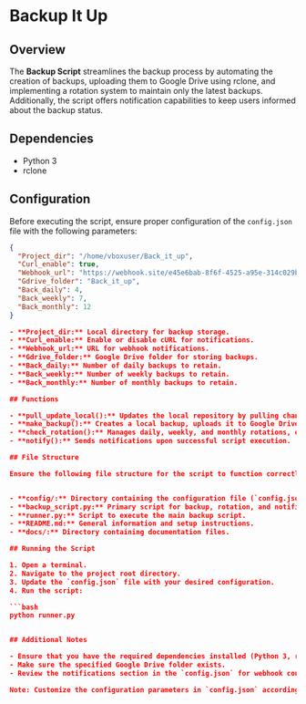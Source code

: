 # Backup It Up

## Overview

The **Backup Script** streamlines the backup process by automating the creation of backups, uploading them to Google Drive using rclone, and implementing a rotation system to maintain only the latest backups. Additionally, the script offers notification capabilities to keep users informed about the backup status.

## Dependencies

- Python 3
- rclone

## Configuration

Before executing the script, ensure proper configuration of the `config.json` file with the following parameters:

```json
{
  "Project_dir": "/home/vboxuser/Back_it_up",
  "Curl_enable": true,
  "Webhook_url": "https://webhook.site/e45e6bab-8f6f-4525-a95e-314c029bae1a",
  "Gdrive_folder": "Back_it_up",
  "Back_daily": 4,
  "Back_weekly": 7,
  "Back_monthly": 12
}

- **Project_dir:** Local directory for backup storage.
- **Curl_enable:** Enable or disable cURL for notifications.
- **Webhook_url:** URL for webhook notifications.
- **Gdrive_folder:** Google Drive folder for storing backups.
- **Back_daily:** Number of daily backups to retain.
- **Back_weekly:** Number of weekly backups to retain.
- **Back_monthly:** Number of monthly backups to retain.

## Functions

- **pull_update_local():** Updates the local repository by pulling changes from the remote repository.
- **make_backup():** Creates a local backup, uploads it to Google Drive, and removes the local backup.
- **check_rotation():** Manages daily, weekly, and monthly rotations, eliminating unnecessary backups.
- **notify():** Sends notifications upon successful script execution.

## File Structure

Ensure the following file structure for the script to function correctly:


- **config/:** Directory containing the configuration file (`config.json`).
- **backup_script.py:** Primary script for backup, rotation, and notification.
- **runner.py:** Script to execute the main backup script.
- **README.md:** General information and setup instructions.
- **docs/:** Directory containing documentation files.

## Running the Script

1. Open a terminal.
2. Navigate to the project root directory.
3. Update the `config.json` file with your desired configuration.
4. Run the script:

```bash
python runner.py


## Additional Notes

- Ensure that you have the required dependencies installed (Python 3, rclone).
- Make sure the specified Google Drive folder exists.
- Review the notifications section in the `config.json` for webhook configuration.

Note: Customize the configuration parameters in `config.json` according to your specific setup and preferences.
